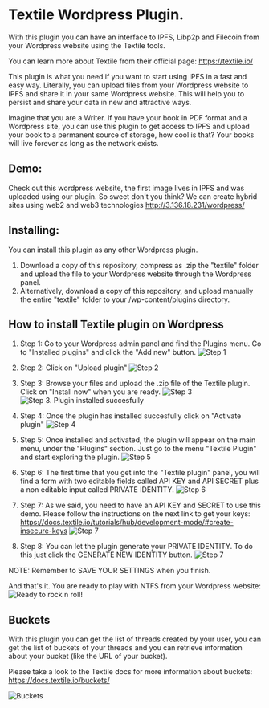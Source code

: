 # Textile Wordpress Plugin.
With this plugin you can have an interface to IPFS, Libp2p and Filecoin from your Wordpress website using the Textile tools.

You can learn more about Textile from their official page: https://textile.io/

This plugin is what you need if you want to start using IPFS in a fast and easy way. Literally, you can upload files from your Wordpress website to IPFS and share it in your same Wordpress website. This will help you to persist and share your data in new and attractive ways.

Imagine that you are a Writer. If you have your book in PDF format and a Wordpress site, you can use this plugin to get access to IPFS and upload your book to a permanent source of storage, how cool is that? Your books will live forever as long as the network exists.

## Demo:
Check out this wordpress website, the first image lives in IPFS and was uploaded using our plugin. So sweet don't you think? We can create hybrid sites using web2 and web3 technologies http://3.136.18.231/wordpress/

## Installing:
You can install this plugin as any other Wordpress plugin. 
1. Download a copy of this repository, compress as .zip the "textile" folder and upload the file to your Wordpress website through the Wordpress panel.
2. Alternatively, download a copy of this repository, and upload manually the entire "textile" folder to your /wp-content/plugins directory.

## How to install Textile plugin on Wordpress
1. Step 1: Go to your Wordpress admin panel and find the Plugins menu. Go to "Installed plugins" and click the "Add new" button.
![Step 1](http://3.136.18.231/demoTextile/textileplugin_step2.png)

2. Step 2: Click on "Upload plugin"
![Step 2](http://3.136.18.231/demoTextile/textileplugin_step3.png)

3. Step 3: Browse your files and upload the .zip file of the Textile plugin. Click on "Install now" when you are ready.
![Step 3](http://3.136.18.231/demoTextile/textileplugin_step4.png)
![Step 3. Plugin installed succesfully](http://3.136.18.231/demoTextile/textileplugin_step5.png)

4. Step 4: Once the plugin has installed succesfully click on "Activate plugin"
![Step 4](http://3.136.18.231/demoTextile/textileplugin_step6.png)

5. Step 5: Once installed and activated, the plugin will appear on the main menu, under the "Plugins" section. Just go to the menu "Textile Plugin" and start exploring the plugin.
![Step 5](http://3.136.18.231/demoTextile/textileplugin_step7.png)

6. Step 6: The first time that you get into the "Textile plugin" panel, you will find a form with two editable fields called API KEY and API SECRET plus a non editable input called PRIVATE IDENTITY. 
![Step 6](http://3.136.18.231/demoTextile/textileCool1.png)

7. Step 7: As we said, you need to have an API KEY and SECRET to use this demo. Please follow the instructions on the next link to get your keys: https://docs.textile.io/tutorials/hub/development-mode/#create-insecure-keys
![Step 7](http://3.136.18.231/demoTextile/textileplugin_step9.png)

8. Step 8: You can let the plugin generate your PRIVATE IDENTITY. To do this just click the GENERATE NEW IDENTITY button.
![Step 7](http://3.136.18.231/demoTextile/newIdentity.png)

NOTE: Remember to SAVE YOUR SETTINGS when you finish.

And that's it. You are ready to play with NTFS from your Wordpress website:
![Ready to rock n roll!](http://3.136.18.231/demoTextile/textilePluginCapture1.png)

## Buckets 

With this plugin you can get the list of threads created by your user, you can get the list of buckets of your threads and you can retrieve information about your bucket (like the URL of your bucket).

Please take a look to the Textile docs for more information about buckets: https://docs.textile.io/buckets/

![Buckets](http://3.136.18.231/demoTextile/textileCoolBuckets.png)


